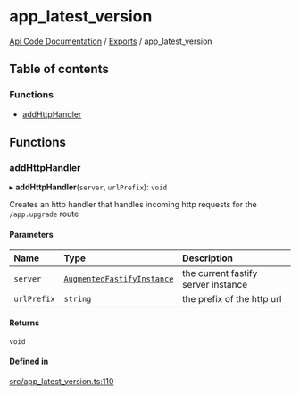 # app\_latest\_version
 
[Api Code Documentation](../README.md) / [Exports](../modules.md) / app\_latest\_version

## Table of contents

### Functions

- [addHttpHandler](app_latest_version.md#addhttphandler)

## Functions

### addHttpHandler

▸ **addHttpHandler**(`server`, `urlPrefix`): `void`

Creates an http handler that handles incoming http requests for the `/app.upgrade` route

#### Parameters

| Name | Type | Description |
| :------ | :------ | :------ |
| `server` | [`AugmentedFastifyInstance`](../interfaces/types.AugmentedFastifyInstance.md) | the current fastify server instance |
| `urlPrefix` | `string` | the prefix of the http url |

#### Returns

`void`

#### Defined in

[src/app_latest_version.ts:110](https://github.com/openkfw/TruBudget/blob/2e83742/api/src/app_latest_version.ts#L110)
